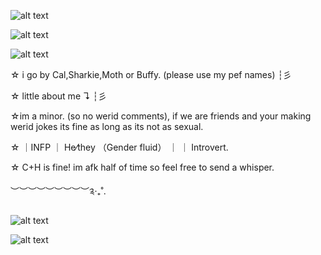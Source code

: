 ![alt text](https://64.media.tumblr.com/94b3a81d5e5ef66ffab93453f7aaf985/e1b1142484d86b2d-83/s400x600/041fdca0f54d219eabb6fbbd99ca55a974154857.pnj)

![alt text](https://64.media.tumblr.com/322a49841f620d6ad1a80cd8ef47c08a/3ccdb8309ae367eb-7c/s400x600/bca814e15529de3c9ecfa92207ed8969e083f34d.pnj)

![alt text](https://media.discordapp.net/attachments/1052873893028843574/1295521698606743676/Untitled183_20241014175924.png?ex=670f9cda&is=670e4b5a&hm=b9b6892d822b0a018dcad636305f73d9f556bc114567491632e2c0607f9034b6&=&format=webp&quality=lossless&width=350&height=350)
 
☆ i go by Cal,Sharkie,Moth or Buffy. (please use my pef names) ┆彡

 ☆ little about me ↴ ┆彡

 ☆im a minor. (so no werid comments), if we are friends and your making werid jokes its fine as long as its not as sexual.

 ☆ ｜INFP ｜ He⁄they （Gender fluid） ｜ ｜ Introvert․
 
 ☆ C+H is fine! im afk half of time so feel free to send a whisper.

︶︶︶︶︶︶︶︶︶༉‧₊˚.

![alt text](https://64.media.tumblr.com/db646ec198ab43a6c23028835d24ec0b/ffef7e8029b7971b-e2/s400x600/527bfc5557f204f55d86ced1d98a661db8861b86.gifv)


![alt text](https://64.media.tumblr.com/1100c9c0c86e6576e05b4cc3a06edb92/463f51ade4af45aa-3e/s1280x1920/302db209ec46a42d4fd00e55189de2416bdb3086.pnj)
